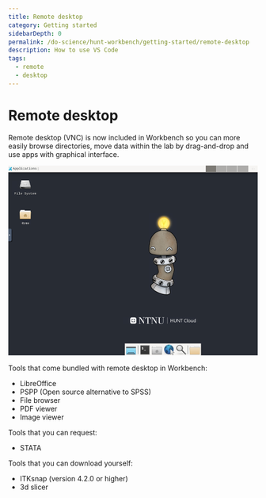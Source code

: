 ```yaml
---
title: Remote desktop
category: Getting started
sidebarDepth: 0
permalink: /do-science/hunt-workbench/getting-started/remote-desktop
description: How to use VS Code
tags:
  - remote
  - desktop
---
```


# Remote desktop

Remote desktop (VNC) is now included in Workbench so you can more easily browse directories, move data within the lab by drag-and-drop and use apps with graphical interface.

![remote desktop](./images/remote-desktop.png)

Tools that come bundled with remote desktop in Workbench:
- LibreOffice
- PSPP (Open source alternative to SPSS)
- File browser
- PDF viewer
- Image viewer

Tools that you can request:
- STATA

Tools that you can download yourself:
- ITKsnap (version 4.2.0 or higher)
- 3d slicer
